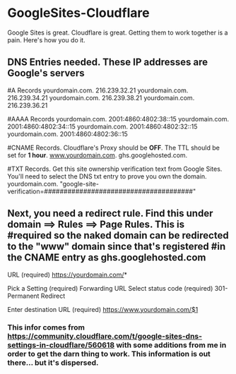 # GoogleSites-Cloudflare
Google Sites is great. Cloudflare is great. Getting them to work together is a pain. Here's how you do it.


## DNS Entries needed. These IP addresses are Google's servers
#A Records
yourdomain.com.	216.239.32.21
yourdomain.com.	216.239.34.21
yourdomain.com.	216.239.38.21
yourdomain.com.	216.239.36.21

#AAAA Records
yourdomain.com.	2001:4860:4802:38::15
yourdomain.com.	2001:4860:4802:34::15
yourdomain.com.	2001:4860:4802:32::15
yourdomain.com.	2001:4860:4802:36::15

#CNAME Records. Cloudflare's Proxy should be **OFF**. The TTL should be set for **1 hour**.
www.yourdomain.com.	ghs.googlehosted.com.

#TXT Records. Get this site ownership verification text from Google Sites. You'll need to select the DNS txt entry to prove you own the domain.
yourdomain.com.	"google-site-verification=######################################"

## Next, you need a redirect rule. Find this under domain ==> Rules ==> Page Rules. This is #required so the naked domain can be redirected to the "www" domain since that's registered #in the CNAME entry as ghs.googlehosted.com

URL (required) https://yourdomain.com/*

Pick a Setting (required) Forwarding URL
Select status code (required) 301-Permanent Redirect

Enter destination URL (required)
https://www.yourdomain.com/$1

### This infor comes from https://community.cloudflare.com/t/google-sites-dns-settings-in-cloudflare/560618 with some additions from me in order to get the darn thing to work. This information is out there... but it's dispersed.

